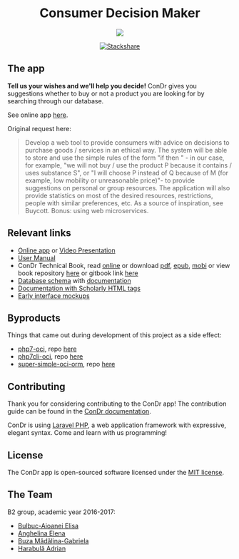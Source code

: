 <h1 align="center">Consumer Decision Maker</h1>
<p align="center"><img src="https://cloud.githubusercontent.com/assets/2271038/26532430/2a06aad0-4409-11e7-959a-7c580f5fb5b7.png"></p>

<p align="center"><a href="https://stackshare.io/adrianharabula/condr"><img src="https://img.shields.io/badge/tech-stack-0690fa.svg?style=flat" alt="Stackshare"></a></p>

## The app

**Tell us your wishes and we'll help you decide!** ConDr gives you suggestions whether to buy or not a product you are looking for by searching through our database.

See online app [here](https://condr.me).

Original request here:
 > Develop a web tool to provide consumers with advice on decisions to purchase goods / services in an ethical way. The system will be able to store and use the simple rules of the form "if <condition> then <action>" - in our case, for example, "we will not buy / use the product P because it contains / uses substance S", or "I will choose P instead of Q because of M (for example, low mobility or unreasonable price)"- to provide suggestions on personal or group resources. The application will also provide statistics on most of the desired resources, restrictions, people with similar preferences, etc. As a source of inspiration, see Buycott. Bonus: using web microservices.

## Relevant links

 * [Online app](http://condr.me) or [Video Presentation](https://vimeo.com/220605646)
 * [User Manual](https://github.com/adrianharabula/condr/raw/master/docs/files/Manualul_Utilizatorului_ConDr.pdf)
 * ConDr Technical Book, read [online](https://adrianharabula.gitbooks.io/condr) or download [pdf](https://www.gitbook.com/download/pdf/book/adrianharabula/condr), [epub](https://www.gitbook.com/download/epub/book/adrianharabula/condr), [mobi](https://www.gitbook.com/download/mobi/book/adrianharabula/condr) or view book repository [here](https://github.com/adrianharabula/condr-devbook) or gitbook link [here](https://www.gitbook.com/book/adrianharabula/condr/details)
 * [Database schema](https://github.com/adrianharabula/condr/raw/master/docs/files/database_sketch_latest.pdf) with [documentation](https://docs.condr.me/dbschema/)
 * [Documentation with Scholarly HTML tags](http://docs.condr.me)
 * [Early interface mockups](https://github.com/adrianharabula/condr/tree/master/docs/files/interface_mockups)

 ## Byproducts

 Things that came out during development of this project as a side effect:

 * [php7-oci](https://adrianharabula.gitbooks.io/condr/content/pages/php7-oci.html), repo [here](https://github.com/adrianharabula/php7-with-oci8)
 * [php7cli-oci](https://adrianharabula.gitbooks.io/condr/content/pages/php7cli-oci.html), repo [here](https://github.com/adrianharabula/php7cli-with-oci8)
 * [super-simple-oci-orm](https://adrianharabula.gitbooks.io/condr/content/pages/oci-orm.html), repo [here](https://github.com/adrianharabula/super-simple-oci-orm)

## Contributing

Thank you for considering contributing to the ConDr app! The contribution guide can be found in the [ConDr documentation](https://docs.condr.me/contributing).

ConDr is using [Laravel PHP](http://laravel.com), a web application framework with expressive, elegant syntax. Come and learn with us programming!

## License

The ConDr app is open-sourced software licensed under the [MIT license](http://opensource.org/licenses/MIT).

## The Team
B2 group, academic year 2016-2017:
 * [Bulbuc-Aioanei Elisa](mailto:elisa.bulbuc-aioanei@students.info.uaic.ro)
 * [Anghelina Elena](mailto:elena.anghelina@students.info.uaic.ro)
 * [Buza Mădălina-Gabriela](mailto:madalina.buza@students.info.uaic.ro)
 * [Harabulă Adrian](mailto:adrian.harabula@students.info.uaic.ro)
 
